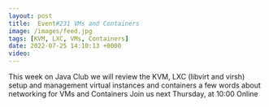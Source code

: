 ```yaml
---
layout: post
title:  Event#231 VMs and Containers
image: /images/feed.jpg
tags: [KVM, LXC, VMs, Containers]
date: 2022-07-25 14:10:13 +0000
video: 
---
```


This week on Java Club we will review the KVM, LXC (libvirt and virsh) setup and management virtual instances and containers a few words about networking for VMs and Containers
Join us next Thursday, at 10:00 Online
